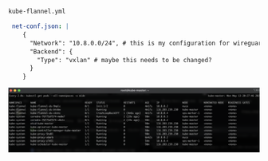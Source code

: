 `kube-flannel.yml`

```yml
 net-conf.json: |
    {
      "Network": "10.8.0.0/24", # this is my configuration for wireguard
      "Backend": {
        "Type": "vxlan" # maybe this needs to be changed?
      }
    }
```


![](../screenshots/2024-05-13_22.27.49.png)